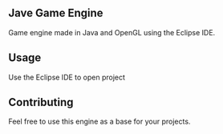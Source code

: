 ## Jave Game Engine

Game engine made in Java and OpenGL using the Eclipse IDE.

## Usage

Use the Eclipse IDE to open project

## Contributing

Feel free to use this engine as a base for your projects.
